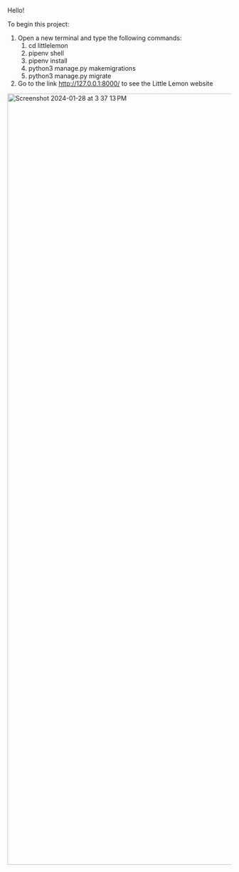 Hello!

To begin this project:
1. Open a new terminal and type the following commands:
   1. cd littlelemon
   2. pipenv shell
   3. pipenv install
   4. python3 manage.py makemigrations
   5. python3 manage.py migrate
2. Go to the link http://127.0.0.1:8000/ to see the Little Lemon website

<img width="1728" alt="Screenshot 2024-01-28 at 3 37 13 PM" src="https://github.com/angferna/Little-Lemon-API-project/assets/102985556/a85f740a-4c93-472e-b9d5-e88e18f1ffe6">
